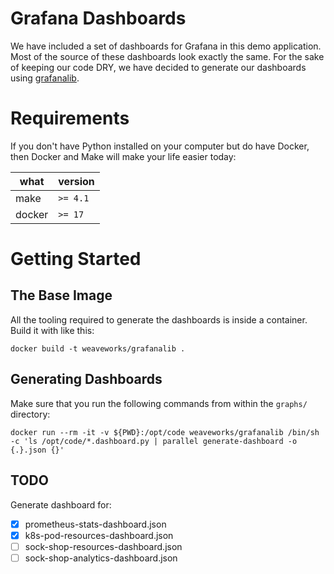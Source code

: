 # Grafana Dashboards
We have included a set of dashboards for Grafana in this demo application.
Most of the source of these dashboards look exactly the same. For the sake of
keeping our code DRY, we have decided to generate our dashboards using [grafanalib](https://github.com/weaveworks/grafanalib).

# Requirements
If you don't have Python installed on your computer but do have Docker, then Docker and Make will
make your life easier today:

| what   | version   |
| ------ | --------- |
| make   | `>= 4.1`  |
| docker | `>= 17`   |

# Getting Started

## The Base Image
All the tooling required to generate the dashboards is inside a container. Build it with like this:

```
docker build -t weaveworks/grafanalib .
```

## Generating Dashboards
Make sure that you run the following commands from within the `graphs/` directory:

```
docker run --rm -it -v ${PWD}:/opt/code weaveworks/grafanalib /bin/sh -c 'ls /opt/code/*.dashboard.py | parallel generate-dashboard -o {.}.json {}'
```

## TODO
Generate dashboard for:
- [x] prometheus-stats-dashboard.json
- [x] k8s-pod-resources-dashboard.json
- [ ] sock-shop-resources-dashboard.json
- [ ] sock-shop-analytics-dashboard.json
